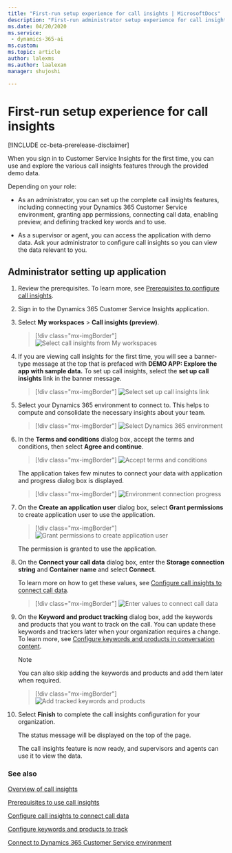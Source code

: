 ```yaml
---
title: "First-run setup experience for call insights | MicrosoftDocs"
description: "First-run administrator setup experience for call insights"
ms.date: 04/20/2020
ms.service: 
 - dynamics-365-ai
ms.custom: 
ms.topic: article
author: lalexms
ms.author: laalexan
manager: shujoshi 

---
```


# First-run setup experience for call insights

[!INCLUDE cc-beta-prerelease-disclaimer]

When you sign in to Customer Service Insights for the first time, you can use and explore the various call insights features through the provided demo data.

Depending on your role:

-	As an administrator, you can set up the complete call insights features, including connecting your Dynamics 365 Customer Service environment, granting app permissions, connecting call data, enabling preview, and defining tracked key words and to use. 

-	As a supervisor or agent, you can access the application with demo data. Ask your administrator to configure call insights so you can view the data relevant to you.

## Administrator setting up application

1.	Review the prerequisites. To learn more, see [Prerequisites to configure call insights](ci-admin-prereqs.md).

2.	Sign in to the Dynamics 365 Customer Service Insights application.

3.	Select **My workspaces** > **Call insights (preview)**.

    > [!div class="mx-imgBorder"]
    > ![Select call insights from My workspaces](media/ci-workspace-view.png "Access the call insights feature from the My workspaces menu")

4.	If you are viewing call insights for the first time, you will see a banner-type message at the top that is prefaced with **DEMO APP: Explore the app with sample data.** To set up call insights, select the **set up call insights** link in the banner message.

    > [!div class="mx-imgBorder"]
    > ![Select set up call insights link](media/ci-first-signin.png "Select the set up call insights link")

5.	Select your Dynamics 365 environment to connect to. This helps to compute and consolidate the necessary insights about your team.

    > [!div class="mx-imgBorder"]
    > ![Select Dynamics 365 environment](media/ci-select-environment.png "Select your Dynamics 365 environment")

6.	In the **Terms and conditions** dialog box, accept the terms and conditions, then select **Agree and continue**.

    > [!div class="mx-imgBorder"]
    > ![Accept terms and conditions](media/ci-app-tnc.png  "Accept terms and conditions")
 
    The application takes few minutes to connect your data with application and progress dialog box is displayed.
 
    > [!div class="mx-imgBorder"]
    > ![Environment connection progress](media/ci-app-admin-connection-progress-d365-org.png "Environment connection progress")
  
7.	On the **Create an application user** dialog box, select **Grant permissions** to create application user to use the application.

    > [!div class="mx-imgBorder"]
    > ![Grant permissions to create application user](media/si-app-admin-grant-permission-create-app-user.png "Grant permissions to create application user")
 
    The permission is granted to use the application.

8.	On the **Connect your call data** dialog box, enter the **Storage connection string** and **Container name** and select **Connect**.
    
    To learn more on how to get these values, see [Configure call insights to connect call data](ci-admin-config-call-data.md).

    > [!div class="mx-imgBorder"]
    > ![Enter values to connect call data](media/si-app-admin-connect-call-data.png "Enter values to connect call data")
 
9.	On the **Keyword and product tracking** dialog box, add the keywords and products that you want to track on the call. You can update these keywords and trackers later when your organization requires a change. To learn more, see [Configure keywords and products in conversation content](ci-admin-config-keywords-products.md).

    > [!NOTE]
    > You can also skip adding the keywords and products and add them later when required.

    > [!div class="mx-imgBorder"]
    > ![Add tracked keywords and products](media/si-app-admin-keywords-and-products-tracking.png "Add tracked keywords and products")
 
10.	Select **Finish** to complete the call insights configuration for your organization.

    The status message will be displayed on the top of the page. 
    
    The call insights feature is now ready, and supervisors and agents can use it to view the data.

### See also

[Overview of call insights](ci-overview.md)

[Prerequisites to use call insights](ci-admin-prereqs.md)

[Configure call insights to connect call data](ci-admin-config-call-data.md)

[Configure keywords and products to track](ci-admin-config-keywords-products.md)

[Connect to Dynamics 365 Customer Service environment](ci-connect-customer-service-env.md)

